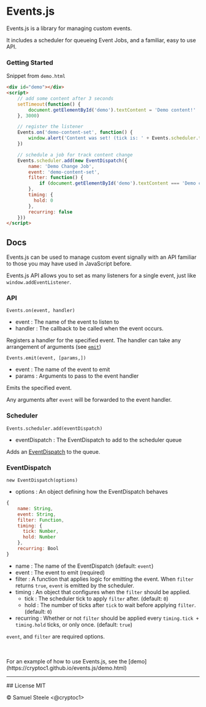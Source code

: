 # Events.js

Events.js is a library for managing custom events.


It includes a scheduler for queueing Event Jobs, and a familiar, easy to use API.

### Getting Started
Snippet from `demo.html`

```html
<div id="demo"></div>
<script>
    // add some content after 3 seconds
    setTimeout(function() {
        document.getElementById('demo').textContent = 'Demo content!'
    }, 3000)

    // register the listener
    Events.on('demo-content-set', function() {
        window.alert('Content was set! (tick is: ' + Events.scheduler.tick + ')')
    })

    // schedule a job for track content change
    Events.scheduler.add(new EventDispatch({
        name: 'Demo Change Job',
        event: 'demo-content-set',
        filter: function() {
            if (document.getElementById('demo').textContent === 'Demo content!') return true
        },
        timing: {
          hold: 0
        },
        recurring: false
    }))
</script>
```

## Docs
Events.js can be used to manage custom event signally with an API familiar to those you may have used in JavaScript  before.

Events.js API allows you to set as many listeners for a single event, just like `window.addEventListener`.

### API
`Events.on(event, handler)`
+ event : The name of the event to listen to
+ handler : The callback to be called when the event occurs.

Registers a handler for the specified event.
The handler can take any arrangement of arguments (see [`emit`](#emit))

 <a name="emit"></a>`Events.emit(event, [params,])`
+ event : The name of the event to emit
+ params : Arguments to pass to the event handler

Emits the specified event.

Any arguments after `event` will be forwarded to the event handler.


### Scheduler
`Events.scheduler.add(eventDispatch)`
+ eventDispatch : The EventDispatch to add to the scheduler queue

Adds an [EventDispatch](#eventdispatch) to the queue.


### EventDispatch
`new EventDispatch(options)`
+ options : An object defining how the EventDispatch behaves

```javascript
{
    name: String,
    event: String,
    filter: Function,
    timing: {
      tick: Number,
      hold: Number
    },
    recurring: Bool
}
```

+ name : The name of the EventDispatch (default: `event`)
+ event : The event to emit (required)
+ filter : A function that applies logic for emitting the event. When `filter` returns `true`, `event` is emitted by the scheduler.
+ timing : An object that configures when the `filter` should be applied.
    + tick : The scheduler tick to apply `filter` after. (default: `0`)
    + hold : The number of ticks after `tick` to wait before applying `filter`. (default: `0`)
+ recurring : Whether or not `filter` should be applied every `timing.tick + timing.hold` ticks, or only once. (default: `true`)

`event`, and `filter` are required options.

<br>
<br>
For an example of how to use Events.js, see the [demo](https://cryptoc1.github.io/events.js/demo.html)
<br>

<hr>
## License
MIT

&copy; Samuel Steele <@cryptoc1>
